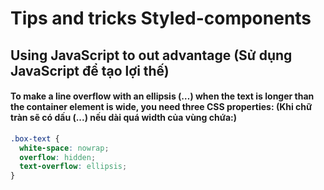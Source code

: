 # Tips and tricks Styled-components

## Using JavaScript to out advantage (Sử dụng JavaScript để tạo lợi thế)

#### To make a line overflow with an ellipsis (…) when the text is longer than the container element is wide, you need three CSS properties: (Khi chữ tràn sẽ có dấu (...) nếu dài quá width của vùng chứa:)

```css
.box-text {
  white-space: nowrap;
  overflow: hidden;
  text-overflow: ellipsis;
}
```
